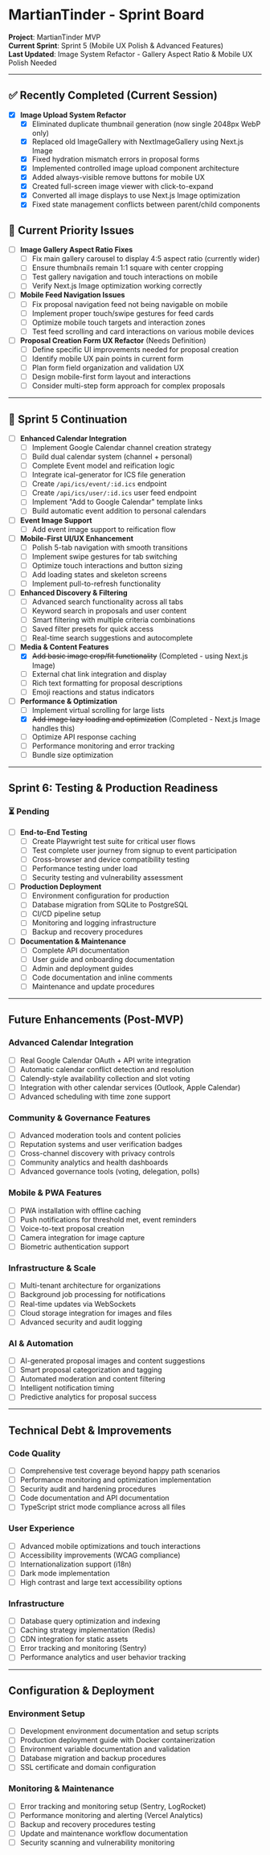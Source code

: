 # MartianTinder - Sprint Board

**Project**: MartianTinder MVP  
**Current Sprint**: Sprint 5 (Mobile UX Polish & Advanced Features)  
**Last Updated**: Image System Refactor - Gallery Aspect Ratio & Mobile UX Polish Needed

---

## ✅ Recently Completed (Current Session)

- [x] **Image Upload System Refactor**
  - [x] Eliminated duplicate thumbnail generation (now single 2048px WebP only)
  - [x] Replaced old ImageGallery with NextImageGallery using Next.js Image
  - [x] Fixed hydration mismatch errors in proposal forms
  - [x] Implemented controlled image upload component architecture
  - [x] Added always-visible remove buttons for mobile UX
  - [x] Created full-screen image viewer with click-to-expand
  - [x] Converted all image displays to use Next.js Image optimization
  - [x] Fixed state management conflicts between parent/child components

## 🎯 Current Priority Issues

- [ ] **Image Gallery Aspect Ratio Fixes**
  - [ ] Fix main gallery carousel to display 4:5 aspect ratio (currently wider)
  - [ ] Ensure thumbnails remain 1:1 square with center cropping
  - [ ] Test gallery navigation and touch interactions on mobile
  - [ ] Verify Next.js Image optimization working correctly

- [ ] **Mobile Feed Navigation Issues**
  - [ ] Fix proposal navigation feed not being navigable on mobile
  - [ ] Implement proper touch/swipe gestures for feed cards
  - [ ] Optimize mobile touch targets and interaction zones
  - [ ] Test feed scrolling and card interactions on various mobile devices

- [ ] **Proposal Creation Form UX Refactor** (Needs Definition)
  - [ ] Define specific UI improvements needed for proposal creation
  - [ ] Identify mobile UX pain points in current form
  - [ ] Plan form field organization and validation UX
  - [ ] Design mobile-first form layout and interactions
  - [ ] Consider multi-step form approach for complex proposals

---

## 🔄 Sprint 5 Continuation

- [ ] **Enhanced Calendar Integration**
  - [ ] Implement Google Calendar channel creation strategy
  - [ ] Build dual calendar system (channel + personal)
  - [ ] Complete Event model and reification logic
  - [ ] Integrate ical-generator for ICS file generation
  - [ ] Create `/api/ics/event/:id.ics` endpoint
  - [ ] Create `/api/ics/user/:id.ics` user feed endpoint
  - [ ] Implement "Add to Google Calendar" template links
  - [ ] Build automatic event addition to personal calendars
- [ ] **Event Image Support**
  - [ ] Add event image support to reification flow

- [ ] **Mobile-First UI/UX Enhancement**
  - [ ] Polish 5-tab navigation with smooth transitions
  - [ ] Implement swipe gestures for tab switching
  - [ ] Optimize touch interactions and button sizing
  - [ ] Add loading states and skeleton screens
  - [ ] Implement pull-to-refresh functionality

- [ ] **Enhanced Discovery & Filtering**
  - [ ] Advanced search functionality across all tabs
  - [ ] Keyword search in proposals and user content
  - [ ] Smart filtering with multiple criteria combinations
  - [ ] Saved filter presets for quick access
  - [ ] Real-time search suggestions and autocomplete

- [ ] **Media & Content Features**
  - [x] ~~Add basic image crop/fit functionality~~ (Completed - using Next.js Image)
  - [ ] External chat link integration and display
  - [ ] Rich text formatting for proposal descriptions
  - [ ] Emoji reactions and status indicators

- [ ] **Performance & Optimization**
  - [ ] Implement virtual scrolling for large lists
  - [x] ~~Add image lazy loading and optimization~~ (Completed - Next.js Image handles this)
  - [ ] Optimize API response caching
  - [ ] Performance monitoring and error tracking
  - [ ] Bundle size optimization

---

## Sprint 6: Testing & Production Readiness

### ⏳ Pending

- [ ] **End-to-End Testing**
  - [ ] Create Playwright test suite for critical user flows
  - [ ] Test complete user journey from signup to event participation
  - [ ] Cross-browser and device compatibility testing
  - [ ] Performance testing under load
  - [ ] Security testing and vulnerability assessment

- [ ] **Production Deployment**
  - [ ] Environment configuration for production
  - [ ] Database migration from SQLite to PostgreSQL
  - [ ] CI/CD pipeline setup
  - [ ] Monitoring and logging infrastructure
  - [ ] Backup and recovery procedures

- [ ] **Documentation & Maintenance**
  - [ ] Complete API documentation
  - [ ] User guide and onboarding documentation
  - [ ] Admin and deployment guides
  - [ ] Code documentation and inline comments
  - [ ] Maintenance and update procedures

---

## Future Enhancements (Post-MVP)

### Advanced Calendar Integration

- [ ] Real Google Calendar OAuth + API write integration
- [ ] Automatic calendar conflict detection and resolution
- [ ] Calendly-style availability collection and slot voting
- [ ] Integration with other calendar services (Outlook, Apple Calendar)
- [ ] Advanced scheduling with time zone support

### Community & Governance Features

- [ ] Advanced moderation tools and content policies
- [ ] Reputation systems and user verification badges
- [ ] Cross-channel discovery with privacy controls
- [ ] Community analytics and health dashboards
- [ ] Advanced governance tools (voting, delegation, polls)

### Mobile & PWA Features

- [ ] PWA installation with offline caching
- [ ] Push notifications for threshold met, event reminders
- [ ] Voice-to-text proposal creation
- [ ] Camera integration for image capture
- [ ] Biometric authentication support

### Infrastructure & Scale

- [ ] Multi-tenant architecture for organizations
- [ ] Background job processing for notifications
- [ ] Real-time updates via WebSockets
- [ ] Cloud storage integration for images and files
- [ ] Advanced security and audit logging

### AI & Automation

- [ ] AI-generated proposal images and content suggestions
- [ ] Smart proposal categorization and tagging
- [ ] Automated moderation and content filtering
- [ ] Intelligent notification timing
- [ ] Predictive analytics for proposal success

---

## Technical Debt & Improvements

### Code Quality

- [ ] Comprehensive test coverage beyond happy path scenarios
- [ ] Performance monitoring and optimization implementation
- [ ] Security audit and hardening procedures
- [ ] Code documentation and API documentation
- [ ] TypeScript strict mode compliance across all files

### User Experience

- [ ] Advanced mobile optimizations and touch interactions
- [ ] Accessibility improvements (WCAG compliance)
- [ ] Internationalization support (i18n)
- [ ] Dark mode implementation
- [ ] High contrast and large text accessibility options

### Infrastructure

- [ ] Database query optimization and indexing
- [ ] Caching strategy implementation (Redis)
- [ ] CDN integration for static assets
- [ ] Error tracking and monitoring (Sentry)
- [ ] Performance analytics and user behavior tracking

---

## Configuration & Deployment

### Environment Setup

- [ ] Development environment documentation and setup scripts
- [ ] Production deployment guide with Docker containerization
- [ ] Environment variable documentation and validation
- [ ] Database migration and backup procedures
- [ ] SSL certificate and domain configuration

### Monitoring & Maintenance

- [ ] Error tracking and monitoring setup (Sentry, LogRocket)
- [ ] Performance monitoring and alerting (Vercel Analytics)
- [ ] Backup and recovery procedures testing
- [ ] Update and maintenance workflow documentation
- [ ] Security scanning and vulnerability monitoring
